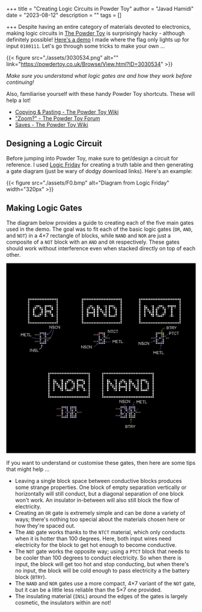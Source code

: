 +++
title = "Creating Logic Circuits in Powder Toy"
author = "Javad Hamidi"
date = "2023-08-12"
description = ""
tags = []

+++
Despite having an entire category of materials devoted to electronics, making logic circuits in [The Powder Toy](https://powdertoy.co.uk/) is surprisingly hacky - although definitely possible! [Here's a demo](https://powdertoy.co.uk/Browse/View.html?ID=3030534) I made where the flag only lights up for input `0100111`. Let's go through some tricks to make your own ...

{{< figure src="./assets/3030534.png" alt="" link="https://powdertoy.co.uk/Browse/View.html?ID=3030534" >}}

*Make sure you understand what logic gates are and how they work before continuing!* 

Also, familiarise yourself with these handy Powder Toy shortcuts. These will help a lot!

- [Copying & Pasting - The Powder Toy Wiki](https://powdertoy.co.uk/Wiki/W/Clipboard_and_stamps.html)
- ["Zoom?" - The Powder Toy Forum](https://powdertoy.co.uk/Discussions/Thread/View.html?Thread=23827&PageNum=0#Message=310469)
- [Saves - The Powder Toy Wiki](https://powdertoy.co.uk/Wiki/W/Saves.html#Local_saves) 

## Designing a Logic Circuit
Before jumping into Powder Toy, make sure to get/design a circuit for reference. I used [Logic Friday](https://web.archive.org/web/20131022021257/http://www.sontrak.com/) for creating a truth table and then generating a gate diagram (just be wary of dodgy download links). Here's an example:

{{< figure src="./assets/F0.bmp" alt="Diagram from Logic Friday" width="320px" >}}


## Making Logic Gates

The diagram below provides a guide to creating each of the five main gates used in the demo. The goal was to fit each of the basic logic gates (`OR`, `AND`, and `NOT`) in a 4×7 rectangle of blocks, while `NAND` and `NOR` are just a composite of a `NOT` block with an `AND` and `OR` respectively. These gates should work without interference even when stacked directly on top of each other. 

![Common Logic Gates Diagram](./assets/gates-guide.png)


If you want to understand or customise these gates, then here are some tips that might help ...

- Leaving a single block space between conductive blocks produces some strange properties. One block of empty separation vertically or horizontally will still conduct, but a diagonal separation of one block won't work. An insulator in-between will also still block the flow of electricity. 
- Creating an `OR` gate is extremely simple and can be done a variety of ways; there's nothing too special about the materials chosen here or how they're spaced out.
- The `AND` gate works thanks to the `NTCT` material, which only conducts when it is hotter than 100 degrees. Here, both input wires need electricity for the block to get hot enough to become conductive.
- The `NOT` gate works the opposite way; using a `PTCT` block that needs to be cooler than 100 degrees to conduct electricity. So when there is input, the block will get too hot and stop conducting, but when there's no input, the block will be cold enough to pass electricity a the battery block (`BTRY`).
- The `NAND` and `NOR` gates use a more compact, 4×7 variant of the `NOT` gate, but it can be a little less reliable than the 5×7 one provided. 
- The insulating material (`INSL`) around the edges of the gates is largely cosmetic, the insulators within are not!

